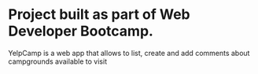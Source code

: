<h1> Project built as part of Web Developer Bootcamp. </h1>


<p> YelpCamp is a web app that allows to list, create and add comments about campgrounds available to visit </p>
